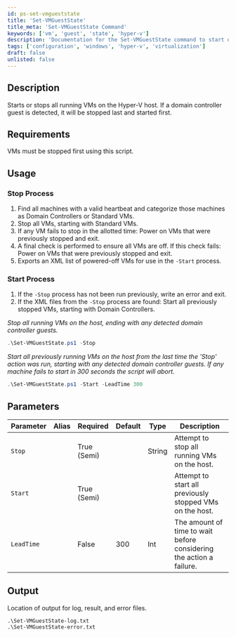 ```yaml
---
id: ps-set-vmgueststate
title: 'Set-VMGuestState'
title_meta: 'Set-VMGuestState Command'
keywords: ['vm', 'guest', 'state', 'hyper-v']
description: 'Documentation for the Set-VMGuestState command to start or stop all running VMs on the Hyper-V host, with special handling for domain controllers.'
tags: ['configuration', 'windows', 'hyper-v', 'virtualization']
draft: false
unlisted: false
---
```


## Description
Starts or stops all running VMs on the Hyper-V host. If a domain controller guest is detected, it will be stopped last and started first.

## Requirements
VMs must be stopped first using this script.

## Usage

### Stop Process
1. Find all machines with a valid heartbeat and categorize those machines as Domain Controllers or Standard VMs.
2. Stop all VMs, starting with Standard VMs.
3. If any VM fails to stop in the allotted time: Power on VMs that were previously stopped and exit.
4. A final check is performed to ensure all VMs are off. If this check fails: Power on VMs that were previously stopped and exit.
5. Exports an XML list of powered-off VMs for use in the `-Start` process.

### Start Process
1. If the `-Stop` process has not been run previously, write an error and exit.
2. If the XML files from the `-Stop` process are found: Start all previously stopped VMs, starting with Domain Controllers.


*Stop all running VMs on the host, ending with any detected domain controller guests.*
```powershell
.\Set-VMGuestState.ps1 -Stop
```

*Start all previously running VMs on the host from the last time the 'Stop' action was run, starting with any detected domain controller guests. If any machine fails to start in 300 seconds the script will abort.*
```powershell
.\Set-VMGuestState.ps1 -Start -LeadTime 300
```

## Parameters
| Parameter  | Alias | Required    | Default | Type   | Description                                                         |
| ---------- | ----- | ----------- | ------- | ------ | ------------------------------------------------------------------- |
| `Stop`     |       | True (Semi) |         | String | Attempt to stop all running VMs on the host.                        |
| `Start`    |       | True (Semi) |         |        | Attempt to start all previously stopped VMs on the host.            |
| `LeadTime` |       | False       | 300     | Int    | The amount of time to wait before considering the action a failure. |

## Output
Location of output for log, result, and error files.

    .\Set-VMGuestState-log.txt
    .\Set-VMGuestState-error.txt
